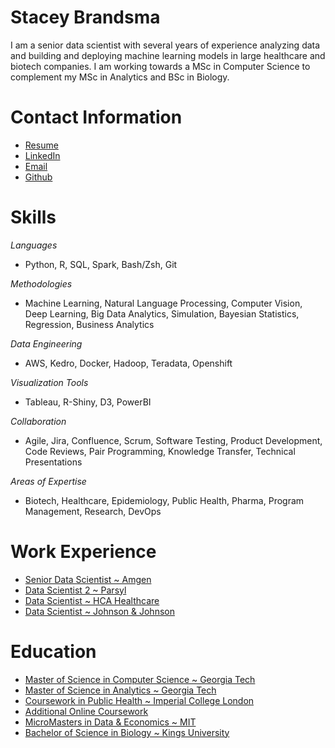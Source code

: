 # Stacey Brandsma
I am a senior data scientist with several years of experience analyzing data
and building and deploying machine learning models in large healthcare
and biotech companies.  I am working towards a MSc in Computer Science
to complement my MSc in Analytics and BSc in Biology.  

# Contact Information
- [Resume](StaceyBrandsma_Resume.pdf)
- <a href="www.linkedin.com/in/staceybrandsma"> LinkedIn </a>
- [Email](stacey.data.science@gmail.com)
- [Github](www.github.com/staceybrandsma)

# Skills
_Languages_
- Python, R, SQL, Spark, Bash/Zsh, Git

_Methodologies_
- Machine Learning, Natural Language Processing, Computer Vision, Deep
Learning, Big Data Analytics, Simulation, Bayesian Statistics,
Regression, Business Analytics

_Data Engineering_
- AWS, Kedro, Docker, Hadoop, Teradata, Openshift

_Visualization Tools_
- Tableau, R-Shiny, D3, PowerBI

_Collaboration_
- Agile, Jira, Confluence, Scrum, Software Testing, Product
  Development, Code Reviews, Pair Programming, Knowledge Transfer,
  Technical Presentations

_Areas of Expertise_
- Biotech, Healthcare, Epidemiology, Public Health, Pharma, Program
  Management, Research, DevOps

# Work Experience
- [Senior Data Scientist ~ Amgen](experience.md)
- [Data Scientist 2 ~ Parsyl](experience.md)
- [Data Scientist ~ HCA Healthcare](experience.md)
- [Data Scientist ~ Johnson & Johnson](experience.md)

# Education
- [Master of Science in Computer Science ~ Georgia Tech](education.md)
- [Master of Science in Analytics ~ Georgia Tech](education.md)
- [Coursework in Public Health ~ Imperial College London](education.md)
- [Additional Online Coursework](education.md)
- [MicroMasters in Data & Economics ~ MIT](education.md)
- [Bachelor of Science in Biology ~ Kings University](education.md)
